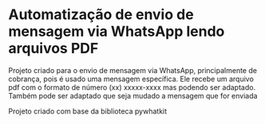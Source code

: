 # Automatização de envio de mensagem via WhatsApp lendo arquivos PDF

Projeto criado para o envio de mensagem via WhatsApp,  principalmente de cobrança, pois é usado uma mensagem específica. Ele recebe um arquivo pdf com o formato de número (xx) xxxxx-xxxx mas podendo ser adaptado. Também pode ser adaptado que seja mudado a mensagem que for enviada 

Projeto criado com base da biblioteca pywhatkit

